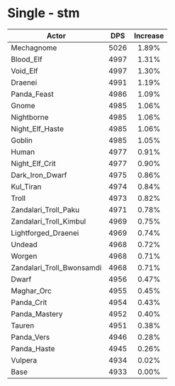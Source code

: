 # Single - stm
| Actor | DPS | Increase |
|---|:---:|:---:|
|Mechagnome|5026|1.89%|
|Blood_Elf|4997|1.31%|
|Void_Elf|4997|1.30%|
|Draenei|4991|1.19%|
|Panda_Feast|4986|1.09%|
|Gnome|4985|1.06%|
|Nightborne|4985|1.06%|
|Night_Elf_Haste|4985|1.06%|
|Goblin|4985|1.05%|
|Human|4977|0.91%|
|Night_Elf_Crit|4977|0.90%|
|Dark_Iron_Dwarf|4975|0.86%|
|Kul_Tiran|4974|0.84%|
|Troll|4973|0.82%|
|Zandalari_Troll_Paku|4971|0.78%|
|Zandalari_Troll_Kimbul|4969|0.75%|
|Lightforged_Draenei|4969|0.74%|
|Undead|4968|0.72%|
|Worgen|4968|0.71%|
|Zandalari_Troll_Bwonsamdi|4968|0.71%|
|Dwarf|4956|0.47%|
|Maghar_Orc|4955|0.45%|
|Panda_Crit|4954|0.43%|
|Panda_Mastery|4952|0.40%|
|Tauren|4951|0.38%|
|Panda_Vers|4946|0.28%|
|Panda_Haste|4945|0.26%|
|Vulpera|4934|0.02%|
|Base|4933|0.00%|
